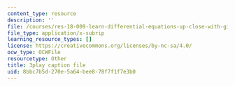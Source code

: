 ```yaml
---
content_type: resource
description: ''
file: /courses/res-18-009-learn-differential-equations-up-close-with-gilbert-strang-and-cleve-moler-fall-2015/8bbc7b5d270e5a64bee878f7f1f7e3b0_DkOgvZywshI.vtt
file_type: application/x-subrip
learning_resource_types: []
license: https://creativecommons.org/licenses/by-nc-sa/4.0/
ocw_type: OCWFile
resourcetype: Other
title: 3play caption file
uid: 8bbc7b5d-270e-5a64-bee8-78f7f1f7e3b0
---
```

